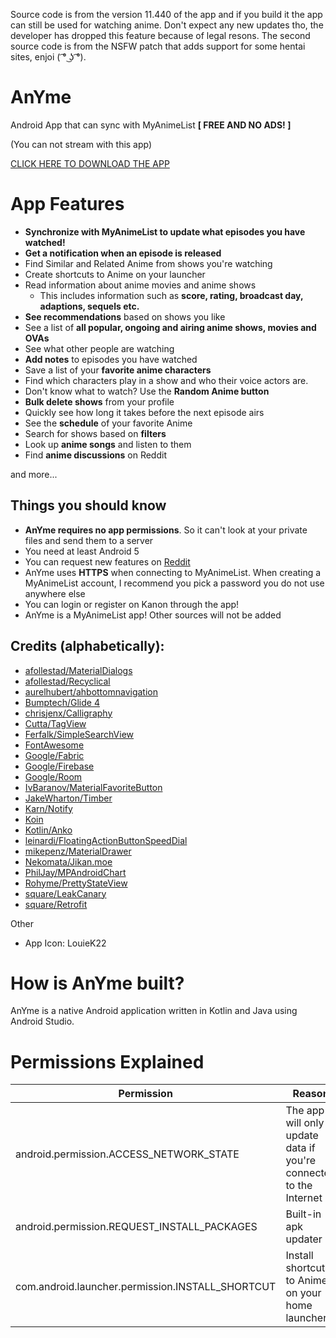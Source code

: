 Source code is from the version 11.440 of the app and if you build it the app can still be used for watching anime. 
Don't expect any new updates tho, the developer has dropped this feature because of legal resons. 
The second source code is from the NSFW patch that adds support for some hentai sites, enjoi ( ͡° ͜ʖ ͡°).
 
# AnYme
Android App that can sync with MyAnimeList **[ FREE AND NO ADS! ]**

(You can not stream with this app)

[CLICK HERE TO DOWNLOAD THE APP](https://anyme.app/apk)

# App Features

* **Synchronize with MyAnimeList to update what episodes you have watched!**
* **Get a notification when an episode is released**
* Find Similar and Related Anime from shows you're watching
* Create shortcuts to Anime on your launcher
* Read information about anime movies and anime shows
     * This includes information such as **score, rating, broadcast day, adaptions, sequels etc.**
* **See recommendations** based on shows you like
* See a list of **all popular, ongoing and airing anime shows, movies and OVAs**
* See what other people are watching
* **Add notes** to episodes you have watched
* Save a list of your **favorite anime characters**
* Find which characters play in a show and who their voice actors are.
* Don't know what to watch? Use the **Random Anime button**
* **Bulk delete shows** from your profile
* Quickly see how long it takes before the next episode airs
* See the **schedule** of your favorite Anime
* Search for shows based on **filters**
* Look up **anime songs** and listen to them
* Find **anime discussions** on Reddit


and more...


## Things you should know

* **AnYme requires no app permissions**. So it can't look at your private files and send them to a server
* You need at least Android 5
* You can request new features on [Reddit](https://www.reddit.com/r/AnYme)
* AnYme uses **HTTPS** when connecting to MyAnimeList. When creating a MyAnimeList account, I recommend you pick a password you do not use anywhere else
* You can login or register on Kanon through the app!
* AnYme is a MyAnimeList app! Other sources will not be added

## Credits (alphabetically):

* [afollestad/MaterialDialogs](https://github.com/afollestad/material-dialogs)
* [afollestad/Recyclical](https://github.com/afollestad/recyclical)
* [aurelhubert/ahbottomnavigation](https://github.com/aurelhubert/ahbottomnavigation)
* [Bumptech/Glide 4](https://github.com/bumptech/glide)
* [chrisjenx/Calligraphy](https://github.com/InflationX/Calligraphy)
* [Cutta/TagView](https://github.com/Cutta/TagView)
* [Ferfalk/SimpleSearchView](https://github.com/Ferfalk/SimpleSearchView)
* [FontAwesome](http://fontawesome.io/)
* [Google/Fabric](https://docs.fabric.io/android/fabric/overview.html)
* [Google/Firebase](https://firebase.google.com/)
* [Google/Room](https://developer.android.com/topic/libraries/architecture/room)
* [IvBaranov/MaterialFavoriteButton](https://github.com/IvBaranov/MaterialFavoriteButton)
* [JakeWharton/Timber](https://github.com/JakeWharton/timber)
* [Karn/Notify](https://github.com/Karn/notify)
* [Koin](https://insert-koin.io/)
* [Kotlin/Anko](https://github.com/Kotlin/anko)
* [leinardi/FloatingActionButtonSpeedDial](https://github.com/leinardi/FloatingActionButtonSpeedDial)
* [mikepenz/MaterialDrawer](https://github.com/mikepenz/MaterialDrawer)
* [Nekomata/Jikan.moe](https://jikan.moe/)
* [PhilJay/MPAndroidChart](https://github.com/PhilJay/MPAndroidChart)
* [Rohyme/PrettyStateView](https://github.com/Rohyme/PrettyStateView)
* [square/LeakCanary](https://github.com/square/leakcanary)
* [square/Retrofit](http://square.github.io/retrofit/)

Other

* App Icon: LouieK22

# How is AnYme built?

AnYme is a native Android application written in Kotlin and Java using Android Studio.

# Permissions Explained

| Permission  | Reason | Required |
| ------------- | ------------- | ------------- |
| android.permission.ACCESS_NETWORK_STATE  | The app will only update data if you're connected to the Internet | Yes
| android.permission.REQUEST_INSTALL_PACKAGES  | Built-in apk updater | No
| com.android.launcher.permission.INSTALL_SHORTCUT  | Install shortcuts to Anime on your home launcher | No
